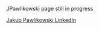 JPawlikowski page still in progress

[Jakub Pawlikowski LinkedIn](https://www.linkedin.com/in/jakub-pawlikowski-592269118/ "MINA")
